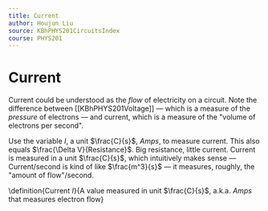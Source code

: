 ```yaml
---
title: Current
author: Houjun Liu
source: KBhPHYS201CircuitsIndex
course: PHYS201
---
```


# Current
Current could be understood as the _flow_ of electricity on a circuit. Note the difference between [[KBhPHYS201Voltage]] — which is a measure of the _pressure_ of electrons — and current, which is a measure of the "volume of electrons per second".

Use the variable $I$, a unit $\frac{C}{s}$, $Amps$, to measure current. This also equals $\frac{\Delta V}{Resistance}$. Big resistance, little current. Current is measured in a unit $\frac{C}{s}$, which intuitively makes sense — Current/second is kind of like $\frac{m^3}{s}$ — it measures, roughly, the "amount of flow"/second.

\definition{Current $I$}{A value measured in unit $\frac{C}{s}$, a.k.a. $Amps$ that measures electron flow}

